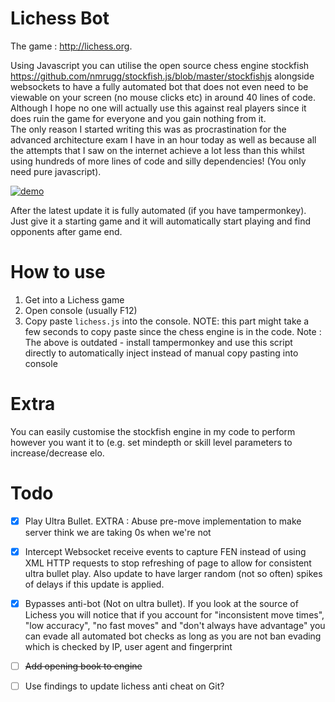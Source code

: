 # Lichess Bot
The game : http://lichess.org.

Using Javascript you can utilise the open source chess engine stockfish https://github.com/nmrugg/stockfish.js/blob/master/stockfishjs alongside websockets to have a fully automated bot that does not even need to be viewable on your screen (no mouse clicks etc) in around 40 lines of code.
Although I hope no one will actually use this against real players since it does ruin the game for everyone and you gain nothing from it.   
The only reason I started writing this was as procrastination for the advanced architecture exam I have in an hour today as well as because all the attempts that I saw on the internet achieve a lot less than this whilst using hundreds of more lines of code and silly dependencies! (You only need pure javascript).

[![demo](https://img.youtube.com/vi/MaQtq-yYvNE/0.jpg)](https://www.youtube.com/watch?v=MaQtq-yYvNE)

After the latest update it is fully automated (if you have tampermonkey).   Just give it a starting game and it will automatically start playing and find opponents after game end. 


# How to use
1. Get into a Lichess game
2. Open console (usually F12)
3. Copy paste ```lichess.js``` into the console.   NOTE: this part might take a few seconds to copy paste since the chess engine is in the code.
Note : The above is outdated - install tampermonkey and use this script directly to automatically inject instead of manual copy pasting into console

# Extra
You can easily customise the stockfish engine in my code to perform however you want it to (e.g. set mindepth or skill level parameters to increase/decrease elo.

# Todo
- [X] Play Ultra Bullet. EXTRA : Abuse pre-move implementation to make server think we are taking 0s when we're not
- [X] Intercept Websocket receive events to capture FEN instead of using XML HTTP requests to stop refreshing of page to allow for consistent ultra bullet play.   Also update to have larger random (not so often) spikes of delays if this update is applied.

- [X] Bypasses anti-bot (Not on ultra bullet).   If you look at the source of Lichess you will notice that if you account for "inconsistent move times", "low accuracy", "no fast moves" and "don't always have advantage" you can evade all automated bot checks as long as you are not ban evading which is checked by IP, user agent and fingerprint

- [ ] ~~Add opening book to engine~~

- [ ] Use findings to update lichess anti cheat on Git?
